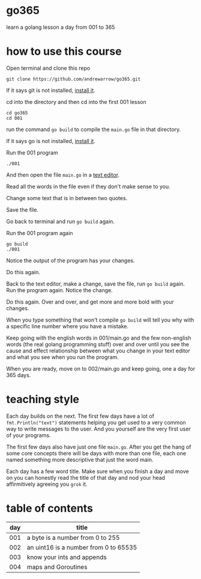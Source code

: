 # go365
learn a golang lesson a day from 001 to 365 

# how to use this course
Open terminal and clone this repo

```
git clone https://github.com/andrewarrow/go365.git
```

If it says git is not installed, [install it](https://www.atlassian.com/git/tutorials/install-git).

cd into the directory and then cd into the first 001 lesson

```
cd go365
cd 001
```

run the command `go build` to compile the `main.go` file in that directory.

If it says go is not installed, [install it](https://golang.org/doc/install).

Run the 001 program

```
./001
```

And then open the file `main.go` in a [text editor](https://www.techradar.com/best/best-text-editors).

Read all the words in the file even if they don't make sense to you.

Change some text that is in between two quotes.

Save the file.

Go back to terminal and run `go build` again.

Run the 001 program again

```
go build
./001
```

Notice the output of the program has your changes. 

Do this again.

Back to the text editor, make a change, save the file, run `go build` again. Run the program again.
Notice the change.

Do this again. Over and over, and get more and more bold with your changes.

When you type something that won't compile `go build` will tell you why with a specific line number where you have a mistake.

Keep going with the english words in 001/main.go and the few non-english words (the real golang programming stuff) over
and over until you see the cause and effect relationship between what you change in your text editor and what you see when you run the program.

When you are ready, move on to 002/main.go and keep going, one a day for 365 days.

# teaching style

Each day builds on the next. The first few days have a lot of `fmt.Println("text")` statements helping you
get used to a very common way to write messages to the user. And you yourself are the very first user
of your programs.

The first few days also have just one file `main.go`. After you get the hang of some core concepts
there will be days with more than one file, each one named something more descriptive that just the word main.

Each day has a few word title. Make sure when you finish a day and move on you can honestly read the title
of that day and nod your head affirmitively agreeing you `grok` it.

# table of contents

| day | title                                 |
| --- | ------------------------------------- |
| 001 | a byte is a number from 0 to 255      |
| 002 | an uint16 is a number from 0 to 65535 | 
| 003 | know your ints and appends            |
| 004 | maps and Goroutines                   |
